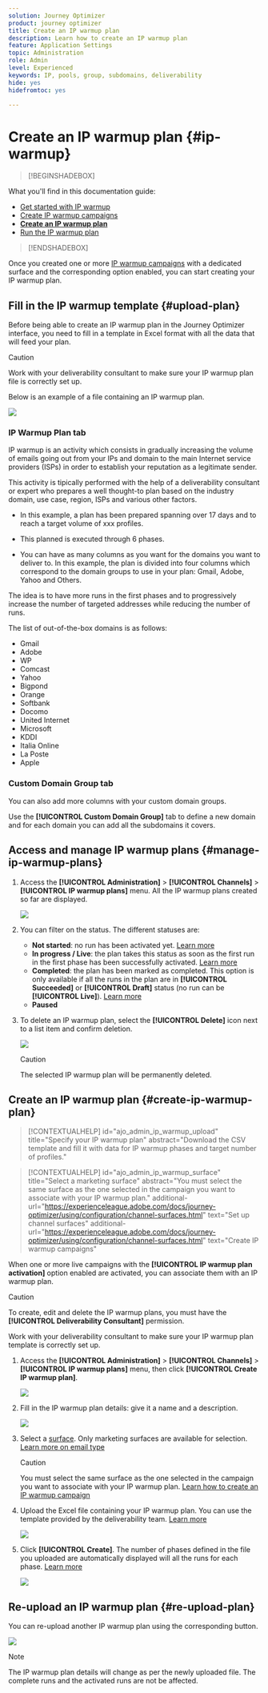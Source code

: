 ```yaml
---
solution: Journey Optimizer
product: journey optimizer
title: Create an IP warmup plan
description: Learn how to create an IP warmup plan
feature: Application Settings
topic: Administration
role: Admin
level: Experienced
keywords: IP, pools, group, subdomains, deliverability
hide: yes
hidefromtoc: yes

---
```

# Create an IP warmup plan {#ip-warmup}

>[!BEGINSHADEBOX]

What you'll find in this documentation guide:

* [Get started with IP warmup](ip-warmup-gs.md)
* [Create IP warmup campaigns](ip-warmup-campaign.md)
* **[Create an IP warmup plan](ip-warmup-plan.md)**
* [Run the IP warmup plan](ip-warmup-running.md)

>[!ENDSHADEBOX]

Once you created one or more [IP warmup campaigns](ip-warmup-campaign.md) with a dedicated surface and the corresponding option enabled, you can start creating your IP warmup plan.

## Fill in the IP warmup template {#upload-plan}

Before being able to create an IP warmup plan in the Journey Optimizer interface, you need to fill in a template in Excel format with all the data that will feed your plan.

>[!CAUTION]
>
>Work with your deliverability consultant to make sure your IP warmup plan file is correctly set up.

Below is an example of a file containing an IP warmup plan.

![](assets/ip-warmup-sample-file.png)

### IP Warmup Plan tab

IP warmup is an activity which consists in gradually increasing the volume of emails going out from your IPs and domain to the main Internet service providers (ISPs) in order to establish your reputation as a legitimate sender.

This activity is tipically performed with the help of a deliverability consultant or expert who prepares a well thought-to plan based on the industry domain, use case, region, ISPs and various other factors.

* In this example, a plan has been prepared spanning over 17 days and to reach a target volume of xxx profiles.

* This planned is executed through 6 phases.

* You can have as many columns as you want for the domains you want to deliver to. In this example, the plan is divided into four columns which correspond to the domain groups to use in your plan: Gmail, Adobe, Yahoo and Others.

The idea is to have more runs in the first phases and to progressively increase the number of targeted addresses while reducing the number of runs.

The list of out-of-the-box domains is as follows:

* Gmail
* Adobe
* WP
* Comcast
* Yahoo
* Bigpond
* Orange
* Softbank
* Docomo
* United Internet
* Microsoft
* KDDI
* Italia Online
* La Poste
* Apple

### Custom Domain Group tab

You can also add more columns with your custom domain groups. 

Use the **[!UICONTROL Custom Domain Group]** tab to define a new domain and for each domain you can add all the subdomains it covers.<!--TBC-->

## Access and manage IP warmup plans {#manage-ip-warmup-plans}

1. Access the **[!UICONTROL Administration]** > **[!UICONTROL Channels]** > **[!UICONTROL IP warmup plans]** menu. All the IP warmup plans created so far are displayed.

    ![](assets/ip-warmup-filter-list.png)

1. You can filter on the status. The different statuses are:

    * **Not started**: no run has been activated yet. [Learn more](ip-warmup-running.md#define-runs)
    * **In progress / Live**: the plan takes this status as soon as the first run in the first phase has been successfully activated. [Learn more](ip-warmup-running.md#define-runs)
    * **Completed**: the plan has been marked as completed. This option is only available if all the runs in the plan are in **[!UICONTROL Succeeded]** or **[!UICONTROL Draft]** status (no run can be **[!UICONTROL Live]**). [Learn more](ip-warmup-running.md#define-runs#mark-as-completed)
    * **Paused**<!--: to check (user action)-->

1. To delete an IP warmup plan, select the **[!UICONTROL Delete]** icon next to a list item and confirm deletion.

    ![](assets/ip-warmup-delete-plan.png)

    >[!CAUTION]
    >
    >The selected IP warmup plan will be permanently deleted.

## Create an IP warmup plan {#create-ip-warmup-plan}

>[!CONTEXTUALHELP]
>id="ajo_admin_ip_warmup_upload"
>title="Specify your IP warmup plan"
>abstract="Download the CSV template and fill it with data for IP warmup phases and target number of profiles."

>[!CONTEXTUALHELP]
>id="ajo_admin_ip_warmup_surface"
>title="Select a marketing surface"
>abstract="You must select the same surface as the one selected in the campaign you want to associate with your IP warmup plan."
>additional-url="https://experienceleague.adobe.com/docs/journey-optimizer/using/configuration/channel-surfaces.html" text="Set up channel surfaces"
>additional-url="https://experienceleague.adobe.com/docs/journey-optimizer/using/configuration/channel-surfaces.html" text="Create IP warmup campaigns"

When one or more live campaigns with the **[!UICONTROL IP warmup plan activation]** option enabled are activated, you can associate them with an IP warmup plan.

>[!CAUTION]
>
>To create, edit and delete the IP warmup plans, you must have the **[!UICONTROL Deliverability Consultant]** permission. <!--Learn more on managing [!DNL Journey Optimizer] users' access rights in [this section](../administration/permissions-overview.md).-->
>
>Work with your deliverability consultant to make sure your IP warmup plan template is correctly set up. <!--TBC-->

1. Access the **[!UICONTROL Administration]** > **[!UICONTROL Channels]** > **[!UICONTROL IP warmup plans]** menu, then click **[!UICONTROL Create IP warmup plan]**.

    ![](assets/ip-warmup-create-plan.png)

1. Fill in the IP warmup plan details: give it a name and a description.

    ![](assets/ip-warmup-plan-details.png)

1. Select a [surface](channel-surfaces.md). Only marketing surfaces are available for selection. [Learn more on email type](../email/email-settings.md#email-type)

    >[!CAUTION]
    >
    >You must select the same surface as the one selected in the campaign you want to associate with your IP warmup plan. [Learn how to create an IP warmup campaign](#create-ip-warmup-campaign)

1. Upload the Excel file containing your IP warmup plan<!--which formats are allowed?-->. You can use the template provided by the deliverability team.<!--TBC?--> [Learn more](#upload-plan)
    <!--
    You can also download the Excel template from the [!DNL Journey Optimizer] user interface and upload it after filling it with the IP warmup details.-->

    ![](assets/ip-warmup-upload-success.png)

1. Click **[!UICONTROL Create]**. The number of phases defined in the file you uploaded are automatically displayed will all the runs for each phase. [Learn more](#upload-plan)

    ![](assets/ip-warmup-plan-phases.png)

## Re-upload an IP warmup plan {#re-upload-plan}

You can re-upload another IP warmup plan using the corresponding button.

![](assets/ip-warmup-re-upload-plan.png)

>[!NOTE]
>
>The IP warmup plan details will change as per the newly uploaded file. The complete runs and the activated runs are not be affected.